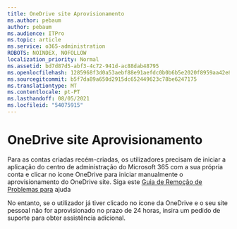 ```yaml
---
title: OneDrive site Aprovisionamento
ms.author: pebaum
author: pebaum
ms.audience: ITPro
ms.topic: article
ms.service: o365-administration
ROBOTS: NOINDEX, NOFOLLOW
localization_priority: Normal
ms.assetid: bd7d87d5-abf3-4c72-941d-ac88dab48795
ms.openlocfilehash: 1285968f3d0a53aebf88e91aefdc0b0b6b5e2020f8959aa42e85151a800c68ed
ms.sourcegitcommit: b5f7da89a650d2915dc652449623c78be6247175
ms.translationtype: MT
ms.contentlocale: pt-PT
ms.lasthandoff: 08/05/2021
ms.locfileid: "54075915"
---
```

# <a name="onedrive-site-provisioning"></a>OneDrive site Aprovisionamento

Para as contas criadas recém-criadas, os utilizadores precisam de iniciar a aplicação do centro de administração do Microsoft 365 com a sua própria conta e clicar no ícone OneDrive para iniciar manualmente o aprovisionamento do OneDrive site.
Siga este [Guia de Remoção de Problemas para](https://docs.microsoft.com/sharepoint/support/sites/troubleshooting-guide-for-sites-stopped-at-provisioning) ajuda

No entanto, se o utilizador já tiver clicado no ícone da OneDrive e o seu site pessoal não for aprovisionado no prazo de 24 horas, insira um pedido de suporte para obter assistência adicional.

